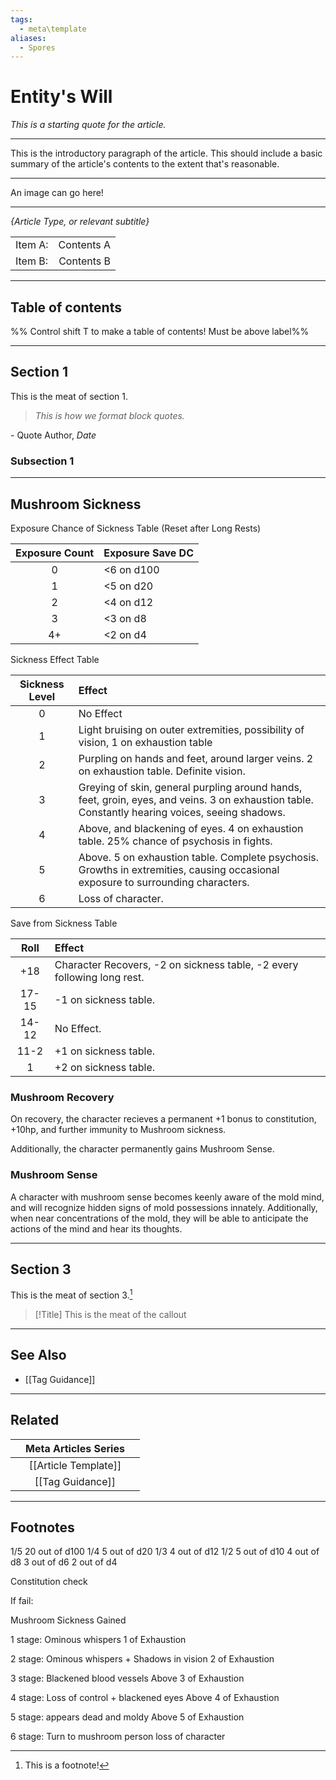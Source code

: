 ```yaml
---
tags:
  - meta\template
aliases:
  - Spores
---
```

# Entity's Will
*This is a starting quote for the article.*
___

This is the introductory paragraph of the article. This should include a basic summary of the article's contents to the extent that's reasonable.

___

An image can go here!

___

*{Article Type, or relevant subtitle}*

| | |
|:------|------:|
|Item A: | Contents A|
|Item B: | Contents B|

___

## Table of contents

%% Control shift T to make a table of contents! Must be above label%%

___

## Section 1
This is the meat of section 1.
> *This is how we format block quotes.*

\- Quote Author, *Date*

### Subsection 1

___

## Mushroom Sickness

Exposure Chance of Sickness Table (Reset after Long Rests)

|Exposure Count|Exposure Save DC|
|:-:|:-|
|0|<6 on d100|
|1|<5 on d20|
|2|<4 on d12|
|3|<3 on d8|
|4+|<2 on d4|

Sickness Effect Table

|Sickness Level|Effect|
|:-:|:-|
|0|No Effect|
|1|Light bruising on outer extremities, possibility of vision, 1 on exhaustion table|
|2|Purpling on hands and feet, around larger veins. 2 on exhaustion table. Definite vision.|
|3|Greying of skin, general purpling around hands, feet, groin, eyes, and veins. 3 on exhaustion table. Constantly hearing voices, seeing shadows.|
|4|Above, and blackening of eyes. 4 on exhaustion table. 25% chance of psychosis in fights.|
|5|Above. 5 on exhaustion table. Complete psychosis. Growths in extremities, causing occasional exposure to surrounding characters.|
|6|Loss of character.|

Save from Sickness Table

|Roll|Effect|
|:-:|:-|
|+18|Character Recovers, -2 on sickness table, -2 every following long rest.|
|17-15|-1 on sickness table.|
|14-12|No Effect.|
|11-2|+1 on sickness table.|
|1|+2 on sickness table.|

### Mushroom Recovery

On recovery, the character recieves a permanent +1 bonus to constitution, +10hp, and further immunity to Mushroom sickness.

Additionally, the character permanently gains Mushroom Sense.

### Mushroom Sense

A character with mushroom sense becomes keenly aware of the mold mind, and will recognize hidden signs of mold possessions innately. Additionally, when near concentrations of the mold, they will be able to anticipate the actions of the mind and hear its thoughts.
___

## Section 3
This is the meat of section 3.[^1]
> [!Title]
> This is the meat of the callout

___

## See Also
 - [[Tag Guidance]]

___

## Related

| |Meta Articles Series| |
|-:|:-:|:-|
| |[[Article Template]]| |
| |[[Tag Guidance]]| |

___

## Footnotes

[^1]: This is a footnote!



1/5 20 out of d100
1/4 5 out of d20
1/3 4 out of d12
1/2 5 out of d10
4 out of d8
3 out of d6
2 out of d4

Constitution check

If fail:

Mushroom Sickness Gained

1 stage:
Ominous whispers
1 of Exhaustion

2 stage:
Ominous whispers + Shadows in vision
2 of Exhaustion

3 stage:
Blackened blood vessels
Above
3 of Exhaustion

4 stage:
Loss of control + blackened eyes
Above
4 of Exhaustion

5 stage:
appears dead and moldy
Above
5 of Exhaustion

6 stage:
Turn to mushroom person
loss of character